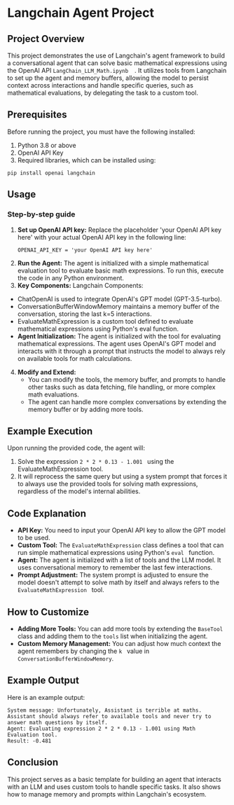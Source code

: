 # Langchain Agent Project


## Project Overview
This project demonstrates the use of Langchain's agent framework to build a conversational agent that can solve basic mathematical expressions using the OpenAI API ```` LangChain_LLM_Math.ipynb   ````. It utilizes tools from Langchain to set up the agent and memory buffers, allowing the model to persist context across interactions and handle specific queries, such as mathematical evaluations, by delegating the task to a custom tool.


## Prerequisites
Before running the project, you must have the following installed:

1. Python 3.8 or above
2. OpenAI API Key
3. Required libraries, which can be installed using: 
````
pip install openai langchain
````

## Usage
### Step-by-step guide
1. **Set up OpenAI API key:** Replace the placeholder 'your OpenAI API key here' with your actual OpenAI API key in the following line:
   ````
   OPENAI_API_KEY = 'your OpenAI API key here'
   ````
2.  **Run the Agent:** The agent is initialized with a simple mathematical evaluation tool to evaluate basic math expressions. To run this, execute the code in any Python environment.
3.  **Key Components:** Langchain Components:
  *   ChatOpenAI is used to integrate OpenAI's GPT model (GPT-3.5-turbo).
  *   ConversationBufferWindowMemory maintains a memory buffer of the conversation, storing the last k=5 interactions.
  *   EvaluateMathExpression is a custom tool defined to evaluate mathematical expressions using Python's eval function.
  *  **Agent Initialization:** The agent is initialized with the tool for evaluating mathematical expressions. The agent uses OpenAI's GPT model and interacts 
        with it through a prompt that instructs the model to always rely on available tools for math calculations.
4. **Modify and Extend:**
    * You can modify the tools, the memory buffer, and prompts to handle other tasks such as data fetching, file handling, or more complex math evaluations.
    * The agent can handle more complex conversations by extending the memory buffer or by adding more tools.

## Example Execution
Upon running the provided code, the agent will:
1. Solve the expression ````2 * 2 * 0.13 - 1.001 ```` using the EvaluateMathExpression tool.
2. It will reprocess the same query but using a system prompt that forces it to always use the provided tools for solving math expressions, regardless of the model's internal abilities.

## Code Explanation
* **API Key:** You need to input your OpenAI API key to allow the GPT model to be used.
* **Custom Tool:** The  ```` EvaluateMathExpression ```` class defines a tool that can run simple mathematical expressions using Python's  ```` eval  ```` function.
* **Agent:** The agent is initialized with a list of tools and the LLM model. It uses conversational memory to remember the last few interactions.
* **Prompt Adjustment:** The system prompt is adjusted to ensure the model doesn't attempt to solve math by itself and always refers to the  ```` EvaluateMathExpression  ```` tool.

## How to Customize
* **Adding More Tools:** You can add more tools by extending the ```` BaseTool ```` class and adding them to the ```` tools ```` list when initializing the agent.
* **Custom Memory Management:** You can adjust how much context the agent remembers by changing the ```` k  ```` value in ```` ConversationBufferWindowMemory ````.

## Example Output
Here is an example output:
```` 
System message: Unfortunately, Assistant is terrible at maths. Assistant should always refer to available tools and never try to answer math questions by itself.
Agent: Evaluating expression 2 * 2 * 0.13 - 1.001 using Math Evaluation tool.
Result: -0.481
````

## Conclusion
This project serves as a basic template for building an agent that interacts with an LLM and uses custom tools to handle specific tasks. It also shows how to manage memory and prompts within Langchain's ecosystem.
